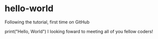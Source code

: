 # hello-world
Following the tutorial, first time on GitHub

print("Hello, World")
I looking foward to meeting all of you fellow coders!
